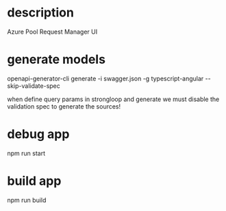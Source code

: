 # description
Azure Pool Request Manager UI

# generate models
openapi-generator-cli generate -i swagger.json -g typescript-angular --skip-validate-spec

when define query params in strongloop and generate we must disable the validation spec to generate the sources!
# debug app
npm run start

# build app
npm run build